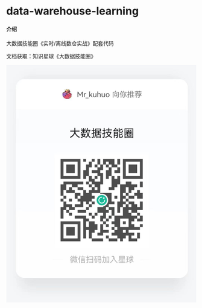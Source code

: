 # data-warehouse-learning

#### 介绍

大数据技能圈《实时/离线数仓实战》配套代码

文档获取：知识星球《大数据技能圈》

![知识星球地址](src/main/java/org/bigdatatechcir/warehouse/images/zhishixingqiu.jpg)